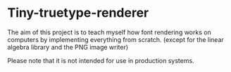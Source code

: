# Tiny-truetype-renderer

The aim of this project is to teach myself how font rendering works on computers by implementing everything from
scratch. (except for the linear algebra library and the PNG image writer)

Please note that it is not intended for use in
production systems.
